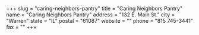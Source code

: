 +++
slug = "caring-neighbors-pantry"
title = "Caring Neighbors Pantry"
name = "Caring Neighbors Pantry"
address = "132 E. Main St."
city = "Warren"
state = "IL"
postal = "61087"
website = ""
phone = "815 745-3441"
fax = ""
+++
